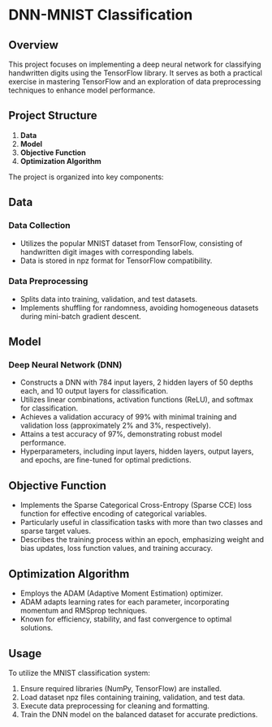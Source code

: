 # DNN-MNIST Classification

## Overview

This project focuses on implementing a deep neural network for classifying handwritten digits using the TensorFlow library. It serves as both a practical exercise in mastering TensorFlow and an exploration of data preprocessing techniques to enhance model performance.

## Project Structure

1. **Data**
2. **Model**
3. **Objective Function**
4. **Optimization Algorithm**

The project is organized into key components:

## Data

### Data Collection

- Utilizes the popular MNIST dataset from TensorFlow, consisting of handwritten digit images with corresponding labels.
- Data is stored in npz format for TensorFlow compatibility.

### Data Preprocessing

- Splits data into training, validation, and test datasets.
- Implements shuffling for randomness, avoiding homogeneous datasets during mini-batch gradient descent.

## Model

### Deep Neural Network (DNN)

- Constructs a DNN with 784 input layers, 2 hidden layers of 50 depths each, and 10 output layers for classification.
- Utilizes linear combinations, activation functions (ReLU), and softmax for classification.
- Achieves a validation accuracy of 99% with minimal training and validation loss (approximately 2% and 3%, respectively).
- Attains a test accuracy of 97%, demonstrating robust model performance.
- Hyperparameters, including input layers, hidden layers, output layers, and epochs, are fine-tuned for optimal predictions.

## Objective Function

- Implements the Sparse Categorical Cross-Entropy (Sparse CCE) loss function for effective encoding of categorical variables.
- Particularly useful in classification tasks with more than two classes and sparse target values.
- Describes the training process within an epoch, emphasizing weight and bias updates, loss function values, and training accuracy.

## Optimization Algorithm

- Employs the ADAM (Adaptive Moment Estimation) optimizer.
- ADAM adapts learning rates for each parameter, incorporating momentum and RMSprop techniques.
- Known for efficiency, stability, and fast convergence to optimal solutions.

## Usage

To utilize the MNIST classification system:

1. Ensure required libraries (NumPy, TensorFlow) are installed.
2. Load dataset npz files containing training, validation, and test data.
3. Execute data preprocessing for cleaning and formatting.
4. Train the DNN model on the balanced dataset for accurate predictions.
